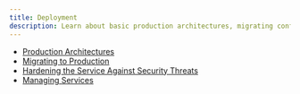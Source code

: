 ```yaml
---
title: Deployment
description: Learn about basic production architectures, migrating configuration from a testing environment to production, managing (start/stop/restart) services and hardening the service against security threats.
---
```


- [Production Architectures](deployment-topics)
- [Migrating to Production](deployment-topics/#migrating-configuration)
- [Hardening the Service Against Security Threats](hardening.md)
- [Managing Services](deployment-topics/#managing-the-state-of-the-radiantone-service)
